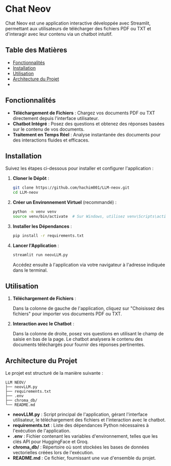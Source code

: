 # Chat Neov

Chat Neov est une application interactive développée avec Streamlit, permettant aux utilisateurs de télécharger des fichiers PDF ou TXT et d'interagir avec leur contenu via un chatbot intuitif.

## Table des Matières

- [Fonctionnalités](#fonctionnalités)
- [Installation](#installation)
- [Utilisation](#utilisation)
- [Architecture du Projet](#architecture-du-projet)
- 

## Fonctionnalités

- **Téléchargement de Fichiers** : Chargez vos documents PDF ou TXT directement depuis l'interface utilisateur.
- **Chatbot Intégré** : Posez des questions et obtenez des réponses basées sur le contenu de vos documents.
- **Traitement en Temps Réel** : Analyse instantanée des documents pour des interactions fluides et efficaces.


## Installation

Suivez les étapes ci-dessous pour installer et configurer l'application :

1. **Cloner le Dépôt** :

   ```bash
   git clone https://github.com/hachim001/LLM-neov.git
   cd LLM-neov
   ```

2. **Créer un Environnement Virtuel** (recommandé) :

   ```bash
   python -m venv venv
   source venv/bin/activate  # Sur Windows, utilisez venv\Scripts\activate
   ```

3. **Installer les Dépendances** :

   ```bash
   pip install -r requirements.txt
   ```



4. **Lancer l'Application** :

   ```bash
   streamlit run neovLLM.py
   ```

   Accédez ensuite à l'application via votre navigateur à l'adresse indiquée dans le terminal.

## Utilisation

1. **Téléchargement de Fichiers** :

   Dans la colonne de gauche de l'application, cliquez sur "Choisissez des fichiers" pour importer vos documents PDF ou TXT.

2. **Interaction avec le Chatbot** :

   Dans la colonne de droite, posez vos questions en utilisant le champ de saisie en bas de la page. Le chatbot analysera le contenu des documents téléchargés pour fournir des réponses pertinentes.

## Architecture du Projet

Le projet est structuré de la manière suivante :

```
LLM NEOV/
├── neovLLM.py
├── requirements.txt
├── .env
├── chroma_db/
└── README.md
```

- **neovLLM.py** : Script principal de l'application, gérant l'interface utilisateur, le téléchargement des fichiers et l'interaction avec le chatbot.
- **requirements.txt** : Liste des dépendances Python nécessaires à l'exécution de l'application.
- **.env** : Fichier contenant les variables d'environnement, telles que les clés API pour HuggingFace et Groq.
- **chroma_db/** : Répertoire où sont stockées les bases de données vectorielles créées lors de l'exécution.
- **README.md** : Ce fichier, fournissant une vue d'ensemble du projet.





